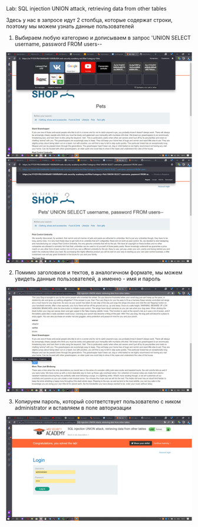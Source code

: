 Lab: SQL injection UNION attack, retrieving data from other tables

Здесь у нас в запросе идут 2 столбца, которые содержат строки, поэтому мы можем узнать данные пользователей

1) Выбираем любую категорию и дописываем в запрос 'UNION SELECT username, password FROM users--

![](0.jpg)
![](1.jpg)

2) Помимо заголовков и тектов, в аналогичном формате, мы можем увидеть данные пользователей, а именно - имя и пароль

![](2.jpg)

3) Копируем пароль, который соответствует пользователю с ником administrator и вставляем в поле авторизации

![](3.jpg)
